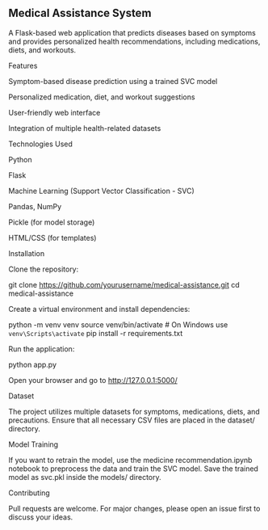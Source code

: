 ## Medical Assistance System

A Flask-based web application that predicts diseases based on symptoms and provides personalized health recommendations, including medications, diets, and workouts.

Features

Symptom-based disease prediction using a trained SVC model

Personalized medication, diet, and workout suggestions

User-friendly web interface

Integration of multiple health-related datasets

Technologies Used

Python

Flask

Machine Learning (Support Vector Classification - SVC)

Pandas, NumPy

Pickle (for model storage)

HTML/CSS (for templates)

Installation

Clone the repository:

git clone https://github.com/yourusername/medical-assistance.git
cd medical-assistance

Create a virtual environment and install dependencies:

python -m venv venv
source venv/bin/activate  # On Windows use `venv\Scripts\activate`
pip install -r requirements.txt

Run the application:

python app.py

Open your browser and go to http://127.0.0.1:5000/

Dataset

The project utilizes multiple datasets for symptoms, medications, diets, and precautions. Ensure that all necessary CSV files are placed in the dataset/ directory.

Model Training

If you want to retrain the model, use the medicine recommendation.ipynb notebook to preprocess the data and train the SVC model. Save the trained model as svc.pkl inside the models/ directory.

Contributing

Pull requests are welcome. For major changes, please open an issue first to discuss your ideas.
